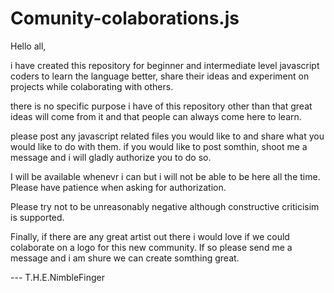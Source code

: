 # Comunity-colaborations.js

Hello all,

i have created this repository for beginner and intermediate level javascript coders to learn the language better, share their ideas and experiment on projects while colaborating with others.

there is no specific purpose i have of this repository other than that great ideas will come from it and that people can always come here to learn.

please post any javascript related files you would like to and share what you would like to do with them. if you would like to post somthin, shoot me a message and i will gladly authorize you to do so.

I will be available whenevr i can but i will not be able to be here all the time. Please have patience when asking for authorization. 

Please try not to be unreasonably negative although constructive criticisim is supported. 

Finally, if there are any great artist out there i would love if we could colaborate on a logo for this new community. If so please send me a message and i am shure we can create somthing great.

--- T.H.E.NimbleFinger
